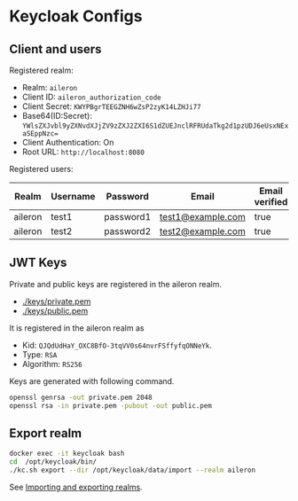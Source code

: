 # Keycloak Configs

## Client and users

Registered realm:

- Realm: `aileron`
- Client ID: `aileron_authorization_code`
- Client Secret: `KWYPBgrTEEGZNH6wZsP2zyK14LZHJi77`
- Base64(ID:Secret): `YWlsZXJvbl9yZXNvdXJjZV9zZXJ2ZXI6S1dZUEJnclRFRUdaTkg2d1pzUDJ6eUsxNExaSEppNzc=`
- Client Authentication: On
- Root URL: `http://localhost:8080`

Registered users:

| Realm | Username | Password | Email | Email verified | Temporal password | First name | Last name |
| - | - | - | - | - | - | - | - |
| aileron | test1 | password1 | <test1@example.com> | true | false | foo1 | bar1 |
| aileron | test2 | password2 | <test2@example.com> | true | true | foo2 | bar2 |

## JWT Keys

Private and public keys are registered in the aileron realm.

- [./keys/private.pem](./keys/private.pem)
- [./keys/public.pem](./keys/public.pem)

It is registered in the aileron realm as

- Kid: `QJQdUdHaY_OXC8BfO-3tqVV0s64nvrFSffyfqONNeYk`.
- Type: `RSA`
- Algorithm: `RS256`

Keys are generated with following command.

```bash
openssl genrsa -out private.pem 2048
openssl rsa -in private.pem -pubout -out public.pem
```

## Export realm

```bash
docker exec -it keycloak bash
cd  /opt/keycloak/bin/
./kc.sh export --dir /opt/keycloak/data/import --realm aileron
```

See [Importing and exporting realms](https://www.keycloak.org/server/importExport).
